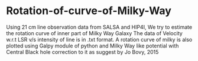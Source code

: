 # Rotation-of-curve-of-Milky-Way
Using 21 cm line observation data from SALSA and HIP4I, We try to estimate the rotation curve of inner part of Milky Way Galaxy
The data of Velocity w.r.t LSR  v/s intensity of line is in .txt format.
A rotation curve of milky is also plotted using Galpy module of python and Milky Way like potential with Central Black hole correction to it as suggest by Jo Bovy, 2015

